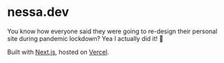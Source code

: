 # nessa.dev

You know how everyone said they were going to re-design their personal site during pandemic lockdown? Yea I actually did it! :tada:

Built with [Next.js](https://nextjs.org/), hosted on [Vercel](https://vercel.com/).
